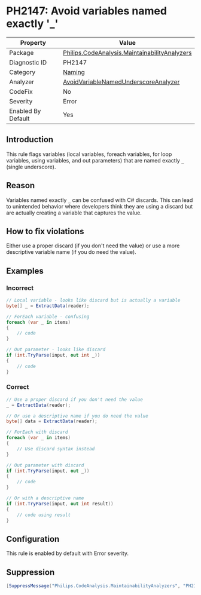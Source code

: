 # PH2147: Avoid variables named exactly '_'

| Property | Value  |
|--|--|
| Package | [Philips.CodeAnalysis.MaintainabilityAnalyzers](https://www.nuget.org/packages/Philips.CodeAnalysis.MaintainabilityAnalyzers) |
| Diagnostic ID | PH2147 |
| Category  | [Naming](../Naming.md) |
| Analyzer | [AvoidVariableNamedUnderscoreAnalyzer](https://github.com/philips-software/roslyn-analyzers/blob/main/Philips.CodeAnalysis.MaintainabilityAnalyzers/Naming/AvoidVariableNamedUnderscoreAnalyzer.cs)
| CodeFix  | No |
| Severity | Error |
| Enabled By Default | Yes |

## Introduction

This rule flags variables (local variables, foreach variables, for loop variables, using variables, and out parameters) that are named exactly `_` (single underscore).

## Reason

Variables named exactly `_` can be confused with C# discards. This can lead to unintended behavior where developers think they are using a discard but are actually creating a variable that captures the value.

## How to fix violations

Either use a proper discard (if you don't need the value) or use a more descriptive variable name (if you do need the value).

## Examples

### Incorrect

```csharp
// Local variable - looks like discard but is actually a variable
byte[] _ = ExtractData(reader);

// ForEach variable - confusing
foreach (var _ in items)
{
    // code
}

// Out parameter - looks like discard
if (int.TryParse(input, out int _))
{
    // code
}
```

### Correct

```csharp
// Use a proper discard if you don't need the value
_ = ExtractData(reader);

// Or use a descriptive name if you do need the value
byte[] data = ExtractData(reader);

// ForEach with discard
foreach (var _ in items)
{
    // Use discard syntax instead
}

// Out parameter with discard
if (int.TryParse(input, out _))
{
    // code
}

// Or with a descriptive name
if (int.TryParse(input, out int result))
{
    // code using result
}
```

## Configuration

This rule is enabled by default with Error severity.

## Suppression

```csharp
[SuppressMessage("Philips.CodeAnalysis.MaintainabilityAnalyzers", "PH2147:Avoid variables named exactly '_'", Justification = "Reviewed.")]
```